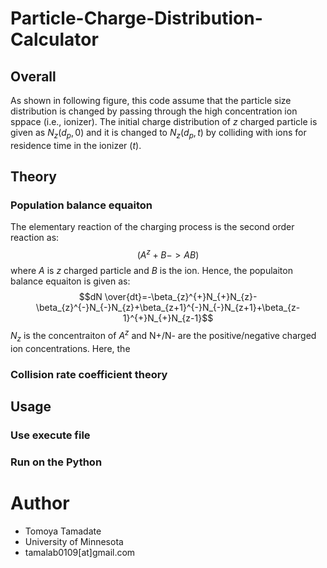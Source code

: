 # Particle-Charge-Distribution-Calculator
## Overall
As shown in following figure, this code assume that the particle size distribution is changed by passing through the high concentration ion sppace (i.e., ionizer).  The initial charge distribution of $z$ charged particle is given as $N_z(d_p,0)$ and it is changed to $N_z(d_p,t)$ by colliding with ions for residence time in the ionizer ($t$).
## Theory
### Population balance equaiton
The elementary reaction of the charging process is the second order reaction as:
$$(A^z+B->AB)$$
where $A$ is $z$ charged particle and $B$ is the ion. Hence, the populaiton balance equaiton is given as:
$$dN \over{dt}=-\beta_{z}^{+}N_{+}N_{z}-\beta_{z}^{-}N_{-}N_{z}+\beta_{z+1}^{-}N_{-}N_{z+1}+\beta_{z-1}^{+}N_{+}N_{z-1}$$
$N_z$ is the concentraiton of $A^z$ and N+/N- are the positive/negative charged ion concentrations.  Here, the 
### Collision rate coefficient theory
## Usage
### Use execute file
### Run on the Python

# Author
* Tomoya Tamadate
* University of Minnesota
* tamalab0109[at]gmail.com

